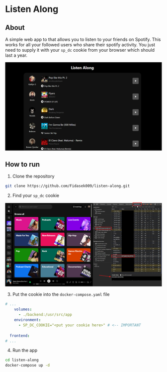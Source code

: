 # Listen Along

## About

A simple web app to that allows you to listen to your friends on Spotify. This works for all your followed users who share their spotify activity. You just need to supply it with your `sp_dc` cookie from your browser which should last a year.

![](img/listen-along-screenshot.png)

## How to run

1. Clone the repository

```bash
git clone https://github.com/Fidasek009/listen-along.git
```

2. Find your `sp_dc` cookie

![](img/sp_dc-cookie.png)

3. Put the cookie into the `docker-compose.yaml` file

```yaml
# ...
    volumes:
      - ./backend:/usr/src/app
    environment:
      - SP_DC_COOKIE="<put your cookie here>" # <-- IMPORTANT

  frontend:
# ...
```

4. Run the app

```bash
cd listen-along
docker-compose up -d
```
